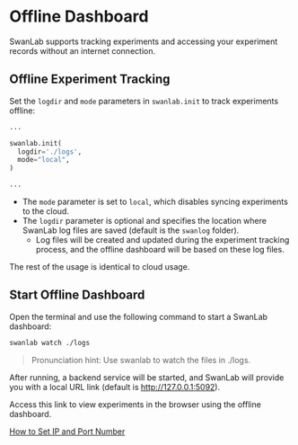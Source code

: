 # Offline Dashboard

SwanLab supports tracking experiments and accessing your experiment records without an internet connection.

## Offline Experiment Tracking

Set the `logdir` and `mode` parameters in `swanlab.init` to track experiments offline:

```python
...

swanlab.init(
  logdir='./logs',
  mode="local",
)

...
```

- The `mode` parameter is set to `local`, which disables syncing experiments to the cloud.
- The `logdir` parameter is optional and specifies the location where SwanLab log files are saved (default is the `swanlog` folder).
  - Log files will be created and updated during the experiment tracking process, and the offline dashboard will be based on these log files.

The rest of the usage is identical to cloud usage.

## Start Offline Dashboard

Open the terminal and use the following command to start a SwanLab dashboard:

```bash
swanlab watch ./logs
```

> Pronunciation hint: Use swanlab to watch the files in ./logs.

After running, a backend service will be started, and SwanLab will provide you with a local URL link (default is http://127.0.0.1:5092).

Access this link to view experiments in the browser using the offline dashboard.

[How to Set IP and Port Number](/en/api/cli-swanlab-watch.md)